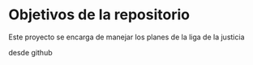 # Objetivos de la repositorio

Este proyecto se encarga de manejar los planes de la liga de la justicia

desde github


